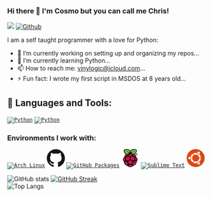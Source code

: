 ### Hi there 👋 I'm Cosmo but you can call me Chris!


![](https://visitor-badge.laobi.icu/badge?page_id=ChrisGarey.ChrisGarey) [![Github](https://img.shields.io/github/followers/ChrisGarey?label=Follow&style=social)](https://github.com/ChrisGarey)

I am a self taught programmer with a love for Python:

- 🔭 I’m currently working on setting up and organizing my repos...
- 🌱 I’m currently learning Python...
- 📫 How to reach me: vinylogic@icloud.com...
- ⚡ Fun fact: I wrote my first script in MSDOS at 8 years old...


## 🧰 Languages and Tools:
<code><a href="https://www.python.org/"><img alt="Python" title="Python" src="https://github.com/hussainweb/hussainweb/blob/main/icons/python.png" height="42"></a></code>
<code><a href="https://www.python.org/"><img alt="Python" title="Python" src="https://github.com/hussainweb/hussainweb/blob/main/icons/vscode.png" height="42"></a></code>


### Environments I work with:

<code><a href="https://www.archlinux.org/"><img alt="Arch Linux" title="Arch Linux" src="https://github.com/cheesits456/cheesits456/raw/master/icons/arch.png" height="42"></a></code>
<code><a href="https://github.com/"><img alt="GitHub" title="GitHub" src="https://raw.githubusercontent.com/github/explore/78df643247d429f6cc873026c0622819ad797942/topics/github/github.png" height="42"></a></code>
<code><a href="https://github.com/features/packages"><img alt="GitHub Packages" title="GitHub Packages" src="https://github.com/cheesits456/cheesits456/raw/master/icons/packages.png" height="42"></a></code>
<code><a href="https://www.raspberrypi.org"><img alt="Raspberry Pi" title="Raspberry Pi" src="https://raw.githubusercontent.com/github/explore/80688e429a7d4ef2fca1e82350fe8e3517d3494d/topics/raspberry-pi/raspberry-pi.png" height="42"></a></code>
<code><a href="https://www.sublimetext.com/"><img alt="Sublime Text" title="Sublime Text" src="https://avatars1.githubusercontent.com/u/684879?s=200&v=4" height="42"></a></code>
<code><a href="https://ubuntu.com/"><img alt="Ubuntu" title="Ubuntu" src="https://raw.githubusercontent.com/github/explore/80688e429a7d4ef2fca1e82350fe8e3517d3494d/topics/ubuntu/ubuntu.png" height="42"></a></code>


![GitHub stats](https://github-readme-stats.vercel.app/api?username=ChrisGarey&show_icons=true&theme=tokyonight)
[![GitHub Streak](https://github-readme-streak-stats.herokuapp.com/?user=ChrisGarey&theme=tokyonight)](https://git.io/streak-stats)
<br>
 ![Top Langs](https://github-readme-stats.vercel.app/api/top-langs/?username=ChrisGarey&theme=tokyonight)



